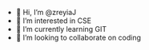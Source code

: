 - 👋 Hi, I’m @zreyiaJ
- 👀 I’m interested in CSE
- 🌱 I’m currently learning GIT
- 💞️ I’m looking to collaborate on coding


<!---
zreyiaJ/zreyiaJ is a ✨ special ✨ repository because its `README.md` (this file) appears on your GitHub profile.
You can click the Preview link to take a look at your changes.
--->
